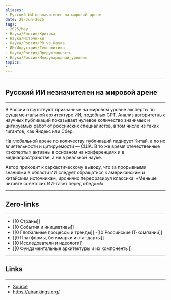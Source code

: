 ```yaml
---
aliases: 
- Русский ИИ незначителен на мировой арене 
date: 29-Jun-2025
tags:
- 2025/May
- Наука/Россия/Критика
- Наука/Источники
- Наука/Россия/PR_vs_Наука
- ИИ/Индустрия/Геополитика
- Наука/Россия/Продуктивность
- Наука/Россия/Международный_уровень
topics:
- .
---
```

-----
##  Русский ИИ незначителен на мировой арене 
-----
В России отсутствуют признанные на мировом уровне эксперты по фундаментальной архитектуре ИИ, подобных GPT. Анализ авторитетных научных публикаций показывает нулевое количество значимых и цитируемых работ от российских специалистов, в том числе из таких гигантов, как Яндекс или Сбер.

На глобальной арене по количеству публикаций лидирует Китай, а по их влиятельности и цитируемости — США. В то же время отечественные «эксперты» активны в основном на конференциях и в медиапространстве, а не в реальной науке. 

Автор приходит к саркастическому выводу, что за прорывными знаниями в области ИИ следует обращаться к американским и китайским источникам, иронично перефразируя классика: «Меньше читайте советских ИИ-газет перед обедом!»

---
## Zero-links
---
- [[0 Страны]]
- [[0 События и инициативы]]
- [[0 Глобальные процессы и тренды]]
-[[0 Российские IT-компании]]
- [[0 Платформы, бенчмарки и стандарты]]
- [[0 Исследователи и идеологи]]
- [[0 Фундаментальные архитектуры и их компоненты]]

---
## Links
---
- [Source](https://t.me/turboproject/1647)
- https://airankings.org/